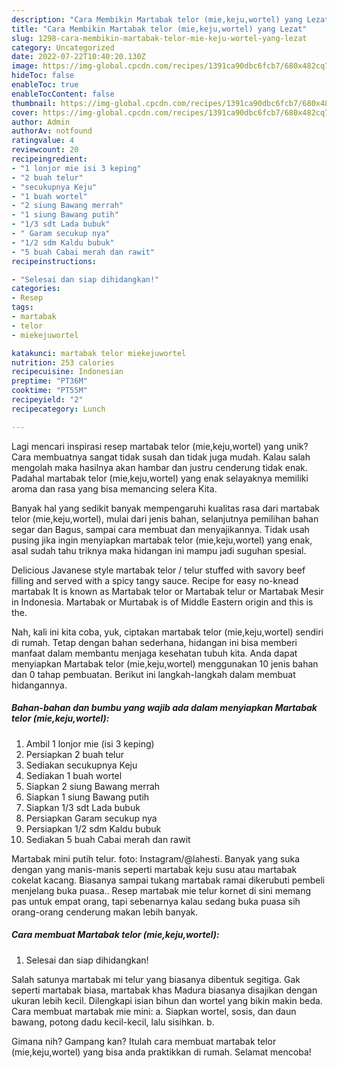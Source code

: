 ```yaml
---
description: "Cara Membikin Martabak telor (mie,keju,wortel) yang Lezat"
title: "Cara Membikin Martabak telor (mie,keju,wortel) yang Lezat"
slug: 1298-cara-membikin-martabak-telor-mie-keju-wortel-yang-lezat
category: Uncategorized
date: 2022-07-22T10:40:20.130Z
image: https://img-global.cpcdn.com/recipes/1391ca90dbc6fcb7/680x482cq70/martabak-telor-miekejuwortel-foto-resep-utama.jpg
hideToc: false
enableToc: true
enableTocContent: false
thumbnail: https://img-global.cpcdn.com/recipes/1391ca90dbc6fcb7/680x482cq70/martabak-telor-miekejuwortel-foto-resep-utama.jpg
cover: https://img-global.cpcdn.com/recipes/1391ca90dbc6fcb7/680x482cq70/martabak-telor-miekejuwortel-foto-resep-utama.jpg
author: Admin
authorAv: notfound
ratingvalue: 4
reviewcount: 20
recipeingredient:
- "1 lonjor mie isi 3 keping"
- "2 buah telur"
- "secukupnya Keju"
- "1 buah wortel"
- "2 siung Bawang merrah"
- "1 siung Bawang putih"
- "1/3 sdt Lada bubuk"
- " Garam secukup nya"
- "1/2 sdm Kaldu bubuk"
- "5 buah Cabai merah dan rawit"
recipeinstructions:

- "Selesai dan siap dihidangkan!"
categories:
- Resep
tags:
- martabak
- telor
- miekejuwortel

katakunci: martabak telor miekejuwortel 
nutrition: 253 calories
recipecuisine: Indonesian
preptime: "PT36M"
cooktime: "PT55M"
recipeyield: "2"
recipecategory: Lunch

---
```





Lagi mencari inspirasi resep martabak telor (mie,keju,wortel) yang unik? Cara membuatnya sangat tidak susah dan tidak juga mudah. Kalau salah mengolah maka hasilnya akan hambar dan justru cenderung tidak enak. Padahal martabak telor (mie,keju,wortel) yang enak selayaknya memiliki aroma dan rasa yang bisa memancing selera Kita.





Banyak hal yang sedikit banyak mempengaruhi kualitas rasa dari martabak telor (mie,keju,wortel), mulai dari jenis bahan, selanjutnya pemilihan bahan segar dan Bagus, sampai cara membuat dan menyajikannya. Tidak usah pusing jika ingin menyiapkan martabak telor (mie,keju,wortel) yang enak,      asal sudah tahu triknya maka hidangan ini mampu jadi suguhan spesial.














Delicious Javanese style martabak telor / telur stuffed with savory beef filling and served with a spicy tangy sauce. Recipe for easy no-knead martabak It is known as Martabak telor or Martabak telur or Martabak Mesir in Indonesia. Martabak or Murtabak is of Middle Eastern origin and this is the.






Nah, kali ini kita coba, yuk, ciptakan martabak telor (mie,keju,wortel) sendiri di rumah. Tetap dengan bahan sederhana, hidangan ini bisa memberi manfaat dalam membantu menjaga kesehatan tubuh kita. Anda dapat menyiapkan Martabak telor (mie,keju,wortel) menggunakan 10 jenis bahan dan 0 tahap pembuatan. Berikut ini langkah-langkah dalam membuat hidangannya.

<!--inarticleads1-->

##### Bahan-bahan dan bumbu yang wajib ada dalam menyiapkan Martabak telor (mie,keju,wortel):

1. Ambil 1 lonjor mie (isi 3 keping)
1. Persiapkan 2 buah telur
1. Sediakan secukupnya Keju
1. Sediakan 1 buah wortel
1. Siapkan 2 siung Bawang merrah
1. Siapkan 1 siung Bawang putih
1. Siapkan 1/3 sdt Lada bubuk
1. Persiapkan  Garam secukup nya
1. Persiapkan 1/2 sdm Kaldu bubuk
1. Sediakan 5 buah Cabai merah dan rawit


Martabak mini putih telur. foto: Instagram/@lahesti. Banyak yang suka dengan yang manis-manis seperti martabak keju susu atau martabak cokelat kacang. Biasanya sampai tukang martabak ramai dikerubuti pembeli menjelang buka puasa.. Resep martabak mie telur kornet di sini memang pas untuk empat orang, tapi sebenarnya kalau sedang buka puasa sih orang-orang cenderung makan lebih banyak. 

<!--inarticleads2-->

##### Cara membuat Martabak telor (mie,keju,wortel):


1. Selesai dan siap dihidangkan!

Salah satunya martabak mi telur yang biasanya dibentuk segitiga. Gak seperti martabak biasa, martabak khas Madura biasanya disajikan dengan ukuran lebih kecil. Dilengkapi isian bihun dan wortel yang bikin makin beda. Cara membuat martabak mie mini: a. Siapkan wortel, sosis, dan daun bawang, potong dadu kecil-kecil, lalu sisihkan. b. 

Gimana nih? Gampang kan? Itulah cara membuat martabak telor (mie,keju,wortel) yang bisa anda praktikkan di rumah. Selamat mencoba!

